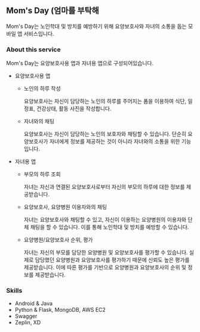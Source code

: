 ## Mom's Day (엄마를 부탁해

Mom's Day는 노인학대 및 방치를 예방하기 위해 요양보호사와 자녀의 소통을 돕는 모바일 앱 서비스입니다.

### About this service

Mom's Day는 요양보호사용 앱과 자녀용 앱으로 구성되어있습니다.

- 요양보호사용 앱

  - 노인의 하루 작성

    요양보호사는 자신이 담당하는 노인의 하루를 주어지는 폼을 이용하여 식단, 일정표, 건강상태, 활동 사진을 작성합니다.

  - 자녀와의 채팅

    요양보호사는 자신이 담당하는 노인의 보호자와 채팅할 수 있습니다. 단순히 요양보호사가 자녀에게 정보를 제공하는 것이 아니라 자녀와의 소통을 위한 기능입니다.

- 자녀용 앱

  - 부모의 하루 조회

    자녀는 자신과 연결된 요양보호사로부터 자신의 부모의 하루에 대한 정보를 제공받습니다.

  - 요양보호사, 요양병원 이용자와의 채팅

    자녀는 요양보호사와 채팅할 수 있고, 자신이 이용하는 요양병원의 이용자와 단체 채팅을 할 수 있습니다. 이를 통해 노인학대 및 방치를 예방할 수 있습니다.

  - 요양병원/요양보호사 순위, 평가

    자녀는 자신의 부모를 담당한 요양병원 및 요양보호사를 평가할 수 있습니다. 실제로 담당했던 요양병원과 요양보호사를 평가하기 때문에 신뢰도 높은 평가를 제공받습니다. 이에 따른 평가를 기반으로 요양병원과 요양보호사의 순위 및 정보를 제공받습니다.

### Skills

- Android & Java
- Python & Flask, MongoDB, AWS EC2
- Swagger
- Zeplin, XD
